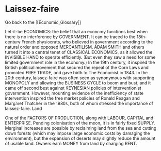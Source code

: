 # Laissez-faire

Go back to the [[Economic_Glossary]]


Let-it-be ECONOMICS: the belief that an economy functions best when there is no interference by GOVERNMENT. It can be traced to the 18th-century French physiocrats, who believed in government according to the natural order and opposed MERCANTILISM. ADAM SMITH and others turned it into a central tenet of CLASSICAL ECONOMICS, as it allowed the INVISIBLE HAND to operate efficiently. (But even they saw a need for some limited government role in the economy.) In the 19th century, it inspired the British political movement that secured the repeal of the Corn Laws and promoted FREE TRADE, and gave birth to The Economist in 1843. In the 20th century, laissez-faire was often seen as synonymous with supporting MONOPOLY and allowing the BUSINESS CYCLE to boom and bust, and it came off second best against KEYNESIAN policies of interventionist government. However, mounting evidence of the inefficiency of state intervention inspired the free market policies of Ronald Reagan and Margaret Thatcher in the 1980s, both of whom stressed the importance of laissez-faire.
Land

One of the FACTORS OF PRODUCTION, along with LABOUR, CAPITAL and ENTERPRISE. Pending colonisation of the moon, it is in fairly fixed SUPPLY. Marginal increases are possible by reclaiming land from the sea and cutting down forests (which may impose large economic costs by damaging the environment), but the expansion of deserts may slightly reduce the amount of usable land. Owners earn MONEY from land by charging RENT.

